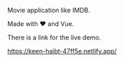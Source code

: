 Movie application like IMDB. 

Made with ❤ and Vue.

There is a link for the live demo.

https://keen-haibt-47ff5e.netlify.app/

